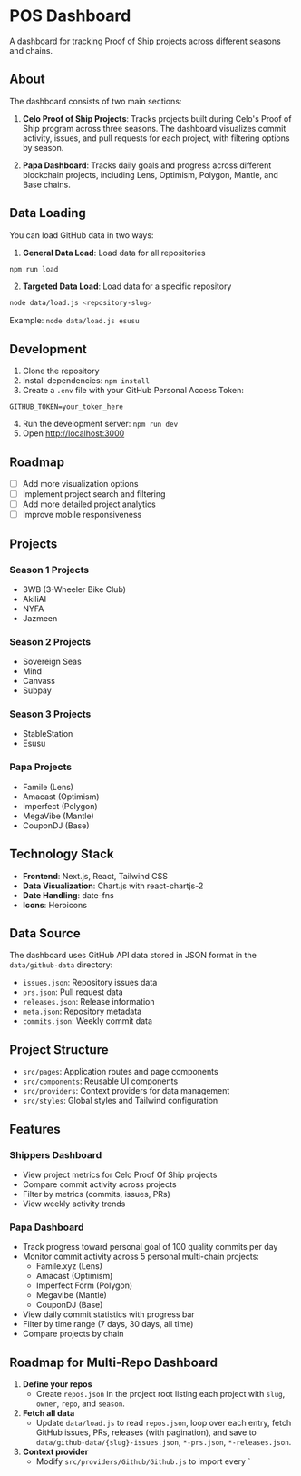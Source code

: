# POS Dashboard

A dashboard for tracking Proof of Ship projects across different seasons and chains.

## About

The dashboard consists of two main sections:

1. **Celo Proof of Ship Projects**: Tracks projects built during Celo's Proof of Ship program across three seasons. The dashboard visualizes commit activity, issues, and pull requests for each project, with filtering options by season.

2. **Papa Dashboard**: Tracks daily goals and progress across different blockchain projects, including Lens, Optimism, Polygon, Mantle, and Base chains.

## Data Loading

You can load GitHub data in two ways:

1. **General Data Load**: Load data for all repositories

```bash
npm run load
```

2. **Targeted Data Load**: Load data for a specific repository

```bash
node data/load.js <repository-slug>
```

Example: `node data/load.js esusu`

## Development

1. Clone the repository
2. Install dependencies: `npm install`
3. Create a `.env` file with your GitHub Personal Access Token:

```
GITHUB_TOKEN=your_token_here
```

4. Run the development server: `npm run dev`
5. Open [http://localhost:3000](http://localhost:3000)

## Roadmap

- [ ] Add more visualization options
- [ ] Implement project search and filtering
- [ ] Add more detailed project analytics
- [ ] Improve mobile responsiveness

## Projects

### Season 1 Projects

- 3WB (3-Wheeler Bike Club)
- AkiliAI
- NYFA
- Jazmeen

### Season 2 Projects

- Sovereign Seas
- Mind
- Canvass
- Subpay

### Season 3 Projects

- StableStation
- Esusu

### Papa Projects

- Famile (Lens)
- Amacast (Optimism)
- Imperfect (Polygon)
- MegaVibe (Mantle)
- CouponDJ (Base)

## Technology Stack

- **Frontend**: Next.js, React, Tailwind CSS
- **Data Visualization**: Chart.js with react-chartjs-2
- **Date Handling**: date-fns
- **Icons**: Heroicons

## Data Source

The dashboard uses GitHub API data stored in JSON format in the `data/github-data` directory:

- `issues.json`: Repository issues data
- `prs.json`: Pull request data
- `releases.json`: Release information
- `meta.json`: Repository metadata
- `commits.json`: Weekly commit data

## Project Structure

- `src/pages`: Application routes and page components
- `src/components`: Reusable UI components
- `src/providers`: Context providers for data management
- `src/styles`: Global styles and Tailwind configuration

## Features

### Shippers Dashboard

- View project metrics for Celo Proof Of Ship projects
- Compare commit activity across projects
- Filter by metrics (commits, issues, PRs)
- View weekly activity trends

### Papa Dashboard

- Track progress toward personal goal of 100 quality commits per day
- Monitor commit activity across 5 personal multi-chain projects:
  - Famile.xyz (Lens)
  - Amacast (Optimism)
  - Imperfect Form (Polygon)
  - Megavibe (Mantle)
  - CouponDJ (Base)
- View daily commit statistics with progress bar
- Filter by time range (7 days, 30 days, all time)
- Compare projects by chain

## Roadmap for Multi-Repo Dashboard

1. **Define your repos**
   - Create `repos.json` in the project root listing each project with `slug`, `owner`, `repo`, and `season`.
2. **Fetch all data**
   - Update `data/load.js` to read `repos.json`, loop over each entry, fetch GitHub issues, PRs, releases (with pagination), and save to `data/github-data/{slug}-issues.json`, `*-prs.json`, `*-releases.json`.
3. **Context provider**
   - Modify `src/providers/Github/Github.js` to import every `
